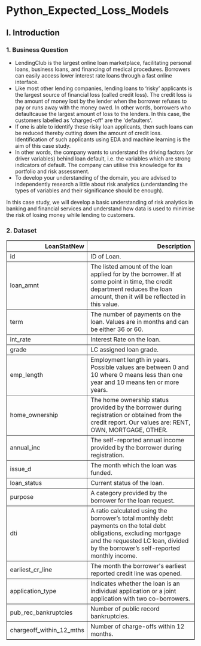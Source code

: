 # Python_Expected_Loss_Models

## I. Introduction
### 1. Business Question
<ul>

<li>LendingClub is the largest online loan marketplace, facilitating personal loans, business loans, and financing of medical procedures. Borrowers can easily access lower interest rate loans through a fast online interface.</li>
<li>Like most other lending companies, lending loans to ‘risky’ applicants is the largest source of financial loss (called credit loss). The credit loss is the amount of money lost by the lender when the borrower refuses to pay or runs away with the money owed. In other words, borrowers who defaultcause the largest amount of loss to the lenders. In this case, the customers labelled as 'charged-off' are the 'defaulters'.</li>
<li>If one is able to identify these risky loan applicants, then such loans can be reduced thereby cutting down the amount of credit loss. Identification of such applicants using EDA and machine learning is the aim of this case study.</li>
<li>In other words, the company wants to understand the driving factors (or driver variables) behind loan default, i.e. the variables which are strong indicators of default. The company can utilise this knowledge for its portfolio and risk assessment.</li>
<li>To develop your understanding of the domain, you are advised to independently research a little about risk analytics (understanding the types of variables and their significance should be enough).</li>

</ul>

<p>In this case study, we will develop a basic understanding of risk analytics in banking and financial services and understand how data is used to minimise the risk of losing money while lending to customers.</p>


### 2. Dataset


<table border="1" class="dataframe">
  <thead>
    <tr style="text-align: right;">
      <th>LoanStatNew</th>
      <th>Description</th>
    </tr>
  </thead>
  <tbody>
    <tr>
      <td>id</td>
      <td>ID of Loan.</td>
    </tr>
    <tr>
      <td>loan_amnt</td>
      <td>The listed amount of the loan applied for by the borrower. If at some point in time, the credit department reduces the loan amount, then it will be reflected in this value.</td>
    </tr>
    <tr>
      <td>term</td>
      <td>The number of payments on the loan. Values are in months and can be either 36 or 60.</td>
    </tr>
    <tr>
      <td>int_rate</td>
      <td>Interest Rate on the loan.</td>
    </tr>
    <tr>
      <td>grade</td>
      <td>LC assigned loan grade.</td>
    </tr>
    <tr>
      <td>emp_length</td>
      <td>Employment length in years. Possible values are between 0 and 10 where 0 means less than one year and 10 means ten or more years.</td>
    </tr>
    <tr>
      <td>home_ownership</td>
      <td>The home ownership status provided by the borrower during registration or obtained from the credit report. Our values are: RENT, OWN, MORTGAGE, OTHER.</td>
    </tr>
    <tr>
      <td>annual_inc</td>
      <td>The self-reported annual income provided by the borrower during registration.</td>
    </tr>
    <tr>
      <td>issue_d</td>
      <td>The month which the loan was funded.</td>
    </tr>
    <tr>
      <td>loan_status</td>
      <td>Current status of the loan.</td>
    </tr>
    <tr>
      <td>purpose</td>
      <td>A category provided by the borrower for the loan request.</td>
    </tr>
    <tr>
      <td>dti</td>
      <td>A ratio calculated using the borrower’s total monthly debt payments on the total debt obligations, excluding mortgage and the requested LC loan, divided by the borrower’s self-reported monthly income.</td>
    </tr>
    <tr>
      <td>earliest_cr_line</td>
      <td>The month the borrower's earliest reported credit line was opened.</td>
    </tr>
    <tr>
      <td>application_type</td>
      <td>Indicates whether the loan is an individual application or a joint application with two co-borrowers.</td>
    </tr>
    <tr>
      <td>pub_rec_bankruptcies</td>
      <td>Number of public record bankruptcies.</td>
    </tr>
    <tr>
      <td>chargeoff_within_12_mths</td>
      <td>Number of charge-offs within 12 months.</td>
    </tr>
  </tbody>
</table>

